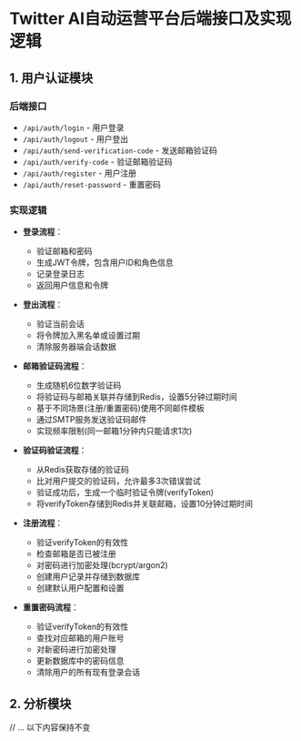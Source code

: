 # Twitter AI自动运营平台后端接口及实现逻辑

## 1. 用户认证模块

### 后端接口
- `/api/auth/login` - 用户登录
- `/api/auth/logout` - 用户登出
- `/api/auth/send-verification-code` - 发送邮箱验证码
- `/api/auth/verify-code` - 验证邮箱验证码
- `/api/auth/register` - 用户注册
- `/api/auth/reset-password` - 重置密码

### 实现逻辑
- **登录流程**：
  - 验证邮箱和密码
  - 生成JWT令牌，包含用户ID和角色信息
  - 记录登录日志
  - 返回用户信息和令牌

- **登出流程**：
  - 验证当前会话
  - 将令牌加入黑名单或设置过期
  - 清除服务器端会话数据

- **邮箱验证码流程**：
  - 生成随机6位数字验证码
  - 将验证码与邮箱关联并存储到Redis，设置5分钟过期时间
  - 基于不同场景(注册/重置密码)使用不同邮件模板
  - 通过SMTP服务发送验证码邮件
  - 实现频率限制(同一邮箱1分钟内只能请求1次)

- **验证码验证流程**：
  - 从Redis获取存储的验证码
  - 比对用户提交的验证码，允许最多3次错误尝试
  - 验证成功后，生成一个临时验证令牌(verifyToken)
  - 将verifyToken存储到Redis并关联邮箱，设置10分钟过期时间

- **注册流程**：
  - 验证verifyToken的有效性
  - 检查邮箱是否已被注册
  - 对密码进行加密处理(bcrypt/argon2)
  - 创建用户记录并存储到数据库
  - 创建默认用户配置和设置

- **重置密码流程**：
  - 验证verifyToken的有效性
  - 查找对应邮箱的用户账号
  - 对新密码进行加密处理
  - 更新数据库中的密码信息
  - 清除用户的所有现有登录会话

## 2. 分析模块

// ... 以下内容保持不变 